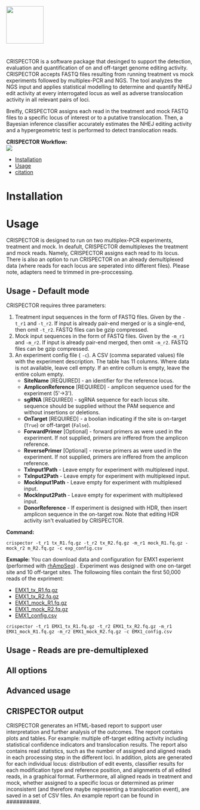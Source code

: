 <img src="https://github.com/iamit87/crispector/blob/master/crispector/report/html_templates/crispector_logo.jpg" height="100" />

#
CRISPECTOR is a software package that desinged to support the detection, evaluation and quantification of on and off-target genome editing activity. CRISPECTOR accepts FASTQ files resulting from running treatment vs mock experiments followed by multiplex-PCR and NGS. The tool analyzes the NGS input and applies statistical modelling to determine and quantify NHEJ edit activity at every interrogated locus as well as adverse translocation activity in all relevant pairs of loci.

Breifly,  CRISPECTOR assigns each read in the treatment and mock FASTQ files to a specific locus of interest or to a putative translocation. Then, a Bayesian inference classifier accurately estimates the NHEJ editing activity and a hypergeometric test is performed to detect translocation reads.

 **CRISPECTOR Workflow:**  
  <img src="https://github.com/iamit87/crispector/blob/master/CRISPECTOR_workflow.png" />
  
* [Installation](#Installation)
* [Usage](#Usage)
* [citation](#examples-of-report)

# Installation


# Usage

CRISPECTOR is designed to run on two multiplex-PCR experiments, treatment and mock. In deafult, CRISPECTOR demultiplexes the treatment and mock reads. Namely, CRISPECTOR assigns each read to its locus. 
There is also an option to run CRISPECTOR on an already demultiplexed data (where reads for each locus are seperated into different files).  Please note, adapters need te trimmed in pre-proccessing. 

## Usage - Default mode
CRISPECTOR requires three parameters: 
1. Treatment input sequences in the form of FASTQ files. Given by the  `-t_r1`  and  `-t_r2`.  If input is already pair-end merged or is a single-end, then omit `-t_r2`. FASTQ files can be gzip compressed.
2. Mock input sequences in the form of FASTQ files. Given by the  `-m_r1`  and  `-m_r2`.  If input is already pair-end merged, then omit `-m_r2`.  FASTQ files can be gzip compressed.
3.  An experiment config file ( `-c`). A CSV (comma separated values‏) file with the experiment description. The table has 11 columns. Where data is not available, leave cell empty. If an entire collum is empty, leave the entire colum empty. 
	-  **SiteName** [REQUIRED] - an identifier for the reference locus. 
	- **AmpliconReference**  [REQUIRED] - amplicon sequence used for the experiment (5'->3').
	- **sgRNA** [REQUIRED] - sgRNA sequence for each locus site. sequence should be supplied without the PAM sequence and without insertions or deletions.
	-  **OnTarget**  [REQUIRED] - a boolian indicating if the site is on-target (`True`) or off-target (`False`). 
	- **ForwardPrimer** [Optional] - forward primers as were used in the experiment. If not supplied, primers are inffered from the amplicon reference.
	- 	**ReversePrimer** [Optional] - reverse primers as were used in the experiment. If not supplied, primers are inffered from the amplicon reference.
	- **TxInput1Path** - Leave empty for experiment with multiplexed input. 
	- **TxInput2Path** - Leave empty for experiment with multiplexed input. 
	- **MockInput1Path** - Leave empty for experiment with multiplexed input. 
	- **MockInput2Path** - Leave empty for experiment with multiplexed input. 
	- **DonorReference** - If experiment is designed with HDR, then insert amplicon sequence in the on-target row. Note that editing HDR activity isn't evaluatied by CRISPECTOR. 


**Command:**
```
crispector -t_r1 tx_R1.fq.gz -t_r2 tx_R2.fq.gz -m_r1 mock_R1.fq.gz -mock_r2 m_R2.fq.gz -c exp_config.csv
```
**Exmaple:**
You can download data and configuration for EMX1 experiemt (performed with [rhAmpSeq](https://eu.idtdna.com/pages/products/next-generation-sequencing/amplicon-sequencing?utm_source=google&utm_medium=cpc&utm_campaign=ga_rhampseq&utm_content=ad_group_rhampseq&gclid=Cj0KCQjw3qzzBRDnARIsAECmryqo5fO62fqk95a4PfkqES-9G07br5kdtTpjJInnYFjqYw2OxYI2gRwaAmTQEALw_wcB)) . Experiment was designed with one on-target site and 10 off-target sites. The followoing files contain the first 50,000 reads of the expriment: 
- [EMX1_tx_R1.fq.gz](https://github.com/iamit87/crispector/blob/master/example/EMX1_tx_R1.fq.gz) 
- [EMX1_tx_R2.fq.gz](https://github.com/iamit87/crispector/blob/master/example/EMX1_tx_R2.fq.gz)
- [EMX1_mock_R1.fq.gz](https://github.com/iamit87/crispector/blob/master/example/EMX1_mock_R1.fq.gz) 
- [EMX1_mock_R2.fq.gz](https://github.com/iamit87/crispector/blob/master/example/EMX1_mock_R2.fq.gz)
- [EMX1_config.csv](https://github.com/iamit87/crispector/blob/master/example/EMX1_config.csv)
```
crispector -t_r1 EMX1_tx_R1.fq.gz -t_r2 EMX1_tx_R2.fq.gz -m_r1 EMX1_mock_R1.fq.gz -m_r2 EMX1_mock_R2.fq.gz -c EMX1_config.csv
```
 
## Usage - Reads are pre-demultiplexed 

## All options

## Advanced usage

## CRISPECTOR output
CRISPECTOR generates an HTML-based report to support user interpretation and further analysis of the outcomes. The report contains plots and tables. 
For example: multiple off-target editing activity including statistical confidence indicators and translocation results. The report also contains read statistics, such as the number of assigned and aligned reads in each processing step in the different loci. In addition, plots are generated for each individual locus: distribution of edit events, classifier results for each modification type and reference position, and alignments of all edited reads, in a graphical format. Furthermore, all aligned reads in treatment and mock, whether assigned to a specific locus or determined as primer inconsistent (and therefore maybe representing a translocation event), are saved in a set of CSV files.
An example report can be found in ##########.




